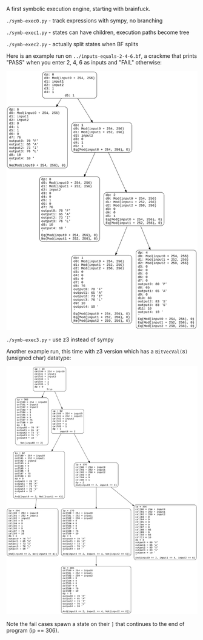 A first symbolic execution engine, starting with brainfuck.

`./symb-exec0.py` - track expressions with sympy, no branching

`./symb-exec1.py` - states can have children, execution paths become tree

`./symb-exec2.py` - actually split states when BF splits

Here is an example run on `../inputs-equals-2-4-6.bf`, a crackme that prints "PASS" when you enter 2, 4, 6 as inputs and "FAIL" otherwise:

![](./assets/symb-exec2.svg)

`./symb-exec3.py` - use z3 instead of sympy

Another example run, this time with z3 version which has a `BitVecVal(8)` (unsigned char) datatype:

![](./assets/symb-exec3.svg)

Note the fail cases spawn a state on their `]` that continues to the end of program (ip == 306).